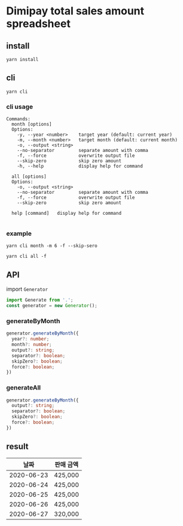 # Dimipay total sales amount spreadsheet

## install

```
yarn install
```

## cli

```
yarn cli
```

### cli usage

```
Commands:
  month [options]
  Options:
    -y, --year <number>    target year (default: current year)
    -m, --month <number>   target month (default: current month)
    -o, --output <string>
    --no-separator         separate amount with comma
    -f, --force            overwrite output file
    --skip-zero            skip zero amount
    -h, --help             display help for command

  all [options]
  Options:
    -o, --output <string>
    --no-separator         separate amount with comma
    -f, --force            overwrite output file
    --skip-zero            skip zero amount

  help [command]   display help for command


```

### example

```
yarn cli month -m 6 -f --skip-sero
```

```
yarn cli all -f
```

## API

import `Generator`

```js
import Generate from '.';
const generator = new Generator();
```

### generateByMonth

```ts
generator.generateByMonth({
  year?: number;
  month?: number;
  output?: string;
  separator?: boolean;
  skipZero?: boolean;
  force?: boolean;
})
```

### generateAll

```ts
generator.generateByMonth({
  output?: string;
  separator?: boolean;
  skipZero?: boolean;
  force?: boolean;
})
```

## result

| 날짜       | 판매 금액 |
| ---------- | --------- |
| 2020-06-23 | 425,000   |
| 2020-06-24 | 425,000   |
| 2020-06-25 | 425,000   |
| 2020-06-26 | 425,000   |
| 2020-06-27 | 320,000   |
